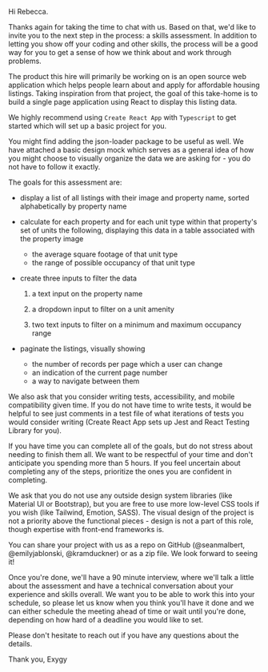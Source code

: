 





Hi Rebecca.

Thanks again for taking the time to chat with us. Based on that, we'd like to invite you to the next step in the process: a skills assessment. In addition to letting you show off your coding and other skills, the process will be a good way for you to get a sense of how we think about and work through problems.

The product this hire will primarily be working on is an open source web application which helps people learn about and apply for affordable housing listings. Taking inspiration from that project, the goal of this take-home is to build a single page application using React to display this listing data.

 We highly recommend using `Create React App` with `Typescript` to get started which will set up a basic project for you.

You might find adding the json-loader package to be useful as well. We have attached a basic design mock which serves as a general idea of how you might choose to visually organize the data we are asking for - you do not have to follow it exactly.

The goals for this assessment are:

- display a list of all listings with their image and property name, sorted alphabetically by property name
- calculate for each property and for each unit type within that property's set of units the following, displaying this data in a table associated with the property image
  - the average square footage of that unit type
  - the range of possible occupancy of that unit type
- create three inputs to filter the data

  1) a text input on the property name

  2) a dropdown input to filter on a unit amenity

  3) two text inputs to filter on a minimum and maximum occupancy range

- paginate the listings, visually showing
  - the number of records per page which a user can change
  - an indication of the current page number
  - a way to navigate between them

We also ask that you consider writing tests, accessibility, and mobile compatibility given time. If you do not have time to write tests, it would be helpful to see just comments in a test file of what iterations of tests you would consider writing (Create React App sets up Jest and React Testing Library for you).

If you have time you can complete all of the goals, but do not stress about needing to finish them all. We want to be respectful of your time and don't anticipate you spending more than 5 hours. If you feel uncertain about completing any of the steps, prioritize the ones you are confident in completing.

We ask that you do not use any outside design system libraries (like Material UI or Bootstrap), but you are free to use more low-level CSS tools if you wish (like Tailwind, Emotion, SASS). The visual design of the project is not a priority above the functional pieces - design is not a part of this role, though expertise with front-end frameworks is.

You can share your project with us as a repo on GitHub (@seanmalbert, @emilyjablonski, @kramduckner) or as a zip file. We look forward to seeing it!

Once you're done, we'll have a 90 minute interview, where we'll talk a little about the assessment and have a technical conversation about your experience and skills overall. We want you to be able to work this into your schedule, so please let us know when you think you'll have it done and we can either schedule the meeting ahead of time or wait until you're done, depending on how hard of a deadline you would like to set.

Please don't hesitate to reach out if you have any questions about the details.

Thank you,
Exygy